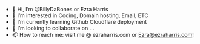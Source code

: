 - 👋 Hi, I’m @BillyDaBones or Ezra Harris 
- 👀 I’m interested in Coding, Domain hosting, Email, ETC
- 🌱 I’m currently learning Github Cloudflare deployment
- 💞️ I’m looking to collaborate on ...
- 📫 How to reach me: visit me @ ezraharris.com or Ezra@ezraharris.com!

<!---
BillyDaBones/BillyDaBones is a ✨ special ✨ repository because its `README.md` (this file) appears on your GitHub profile.
You can click the Preview link to take a look at your changes.
--->
